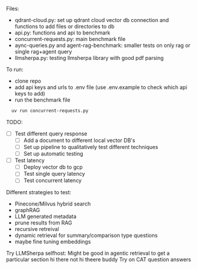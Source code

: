 Files:
- qdrant-cloud.py: set up qdrant cloud vector db connection and functions to add files or directories to db
- api.py: functions and api to benchmark
- concurrent-requests.py: main benchmark file
- aync-queries.py and agent-rag-benchmark: smaller tests on only rag or single rag+agent query
- llmsherpa.py: testing llmsherpa library with good pdf parsing

To run:
- clone repo
- add api keys and urls to .env file (use .env.example to check which api keys to add)
- run the benchmark file
```bash
  uv run concurrent-requests.py
```


TODO:

- [ ] Test different query response
  - [ ] Add a document to different local vector DB's
  - [ ] Set up pipeline to qualitatively test different techniques
  - [ ] Set up automatic testing
- [ ] Test latency
  - [ ] Deploy vector db to gcp
  - [ ] Test single query latency
  - [ ] Test concurrent latency

Different strategies to test:

- Pinecone/Milvus hybrid search
- graphRAG
- LLM generated metadata
- prune results from RAG
- recursive retreival
- dynamic retrieval for summary/comparison type questions     
- maybe fine tuning embeddings

Try LLMSherpa selfhost: Might be good in agentic retrieval to get a particular section hi there not hi theere buddy
Try on CAT question answers
